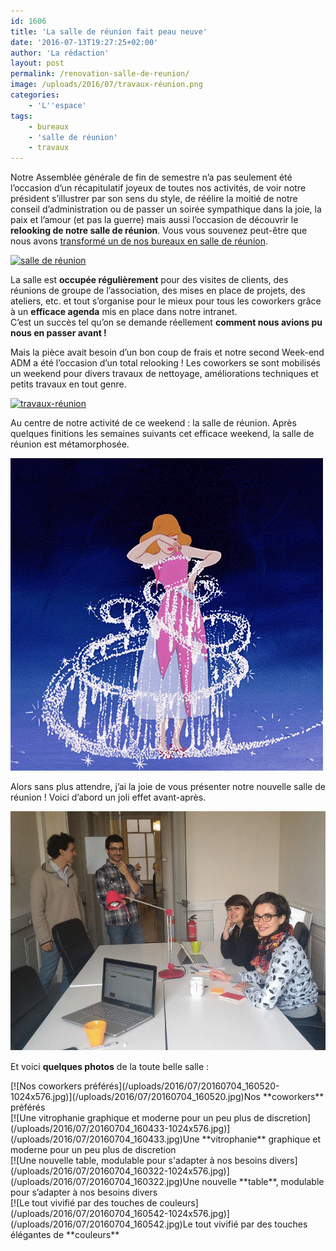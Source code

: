 ```yaml
---
id: 1606
title: 'La salle de réunion fait peau neuve'
date: '2016-07-13T19:27:25+02:00'
author: 'La rédaction'
layout: post
permalink: /renovation-salle-de-reunion/
image: /uploads/2016/07/travaux-réunion.png
categories:
    - 'L''espace'
tags:
    - bureaux
    - 'salle de réunion'
    - travaux
---
```


Notre Assemblée générale de fin de semestre n’a pas seulement été l’occasion d’un récapitulatif joyeux de toutes nos activités, de voir notre président s’illustrer par son sens du style, de réélire la moitié de notre conseil d’administration ou de passer un soirée sympathique dans la joie, la paix et l’amour (et pas la guerre) mais aussi l’occasion de découvrir le **relooking de notre salle de réunion**. Vous vous souvenez peut-être que nous avons [transformé un de nos bureaux en salle de réunion](/2015/10/une-salle-de-reunion-pour-mieux-collaborer/).

[![salle de réunion](/uploads/2015/10/P_20151020_141639-300x168.jpg)](/uploads/2015/10/P_20151020_141639.jpg)

La salle est **occupée régulièrement** pour des visites de clients, des réunions de groupe de l’association, des mises en place de projets, des ateliers, etc. et tout s’organise pour le mieux pour tous les coworkers grâce à un **efficace agenda** mis en place dans notre intranet.  
C’est un succès tel qu’on se demande réellement **comment nous avions pu nous en passer avant !**

Mais la pièce avait besoin d’un bon coup de frais et notre second Week-end ADM a été l’occasion d’un total relooking ! Les coworkers se sont mobilisés un weekend pour divers travaux de nettoyage, améliorations techniques et petits travaux en tout genre.

[![travaux-réunion](/uploads/2016/07/travaux-réunion.png)](/uploads/2016/07/travaux-réunion.png)

Au centre de notre activité de ce weekend : la salle de réunion. Après quelques finitions les semaines suivants cet efficace weekend, la salle de réunion est métamorphosée.

[![cinderella transformation](/uploads/2016/07/cinderella-transformation.gif)](/uploads/2016/07/cinderella-transformation.gif)

Alors sans plus attendre, j’ai la joie de vous présenter notre nouvelle salle de réunion ! Voici d’abord un joli effet avant-après.

[![gif-reunion](/uploads/2016/07/gif-reunion.gif)](/uploads/2016/07/gif-reunion.gif)

Et voici **quelques photos** de la toute belle salle :

<div class="wp-caption aligncenter" id="attachment_1611" style="width: 510px">[![Nos coworkers préférés](/uploads/2016/07/20160704_160520-1024x576.jpg)](/uploads/2016/07/20160704_160520.jpg)Nos **coworkers** préférés

</div><div class="wp-caption aligncenter" id="attachment_1610" style="width: 510px">[![Une vitrophanie graphique et moderne pour un peu plus de discretion](/uploads/2016/07/20160704_160433-1024x576.jpg)](/uploads/2016/07/20160704_160433.jpg)Une **vitrophanie** graphique et moderne pour un peu plus de discretion

</div><div class="wp-caption aligncenter" id="attachment_1609" style="width: 510px">[![Une nouvelle table, modulable pour s'adapter à nos besoins divers](/uploads/2016/07/20160704_160322-1024x576.jpg)](/uploads/2016/07/20160704_160322.jpg)Une nouvelle **table**, modulable pour s’adapter à nos besoins divers

</div><div class="wp-caption aligncenter" id="attachment_1612" style="width: 510px">[![Le tout vivifié par des touches de couleurs](/uploads/2016/07/20160704_160542-1024x576.jpg)](/uploads/2016/07/20160704_160542.jpg)Le tout vivifié par des touches élégantes de **couleurs**

</div>